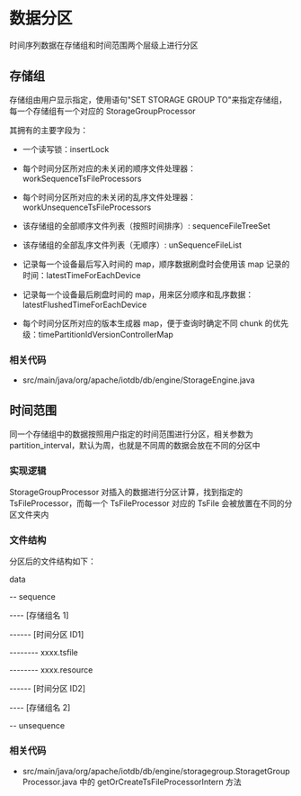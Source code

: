 <!--

    Licensed to the Apache Software Foundation (ASF) under one
    or more contributor license agreements.  See the NOTICE file
    distributed with this work for additional information
    regarding copyright ownership.  The ASF licenses this file
    to you under the Apache License, Version 2.0 (the
    "License"); you may not use this file except in compliance
    with the License.  You may obtain a copy of the License at

        http://www.apache.org/licenses/LICENSE-2.0

    Unless required by applicable law or agreed to in writing,
    software distributed under the License is distributed on an
    "AS IS" BASIS, WITHOUT WARRANTIES OR CONDITIONS OF ANY
    KIND, either express or implied.  See the License for the
    specific language governing permissions and limitations
    under the License.

-->

# 数据分区

时间序列数据在存储组和时间范围两个层级上进行分区

## 存储组

存储组由用户显示指定，使用语句"SET STORAGE GROUP TO"来指定存储组，每一个存储组有一个对应的 StorageGroupProcessor

其拥有的主要字段为：

* 一个读写锁：insertLock

* 每个时间分区所对应的未关闭的顺序文件处理器：workSequenceTsFileProcessors

* 每个时间分区所对应的未关闭的乱序文件处理器：workUnsequenceTsFileProcessors

* 该存储组的全部顺序文件列表（按照时间排序）: sequenceFileTreeSet

* 该存储组的全部乱序文件列表（无顺序）: unSequenceFileList

* 记录每一个设备最后写入时间的 map，顺序数据刷盘时会使用该 map 记录的时间：latestTimeForEachDevice

* 记录每一个设备最后刷盘时间的 map，用来区分顺序和乱序数据：latestFlushedTimeForEachDevice

* 每个时间分区所对应的版本生成器 map，便于查询时确定不同 chunk 的优先级：timePartitionIdVersionControllerMap

### 相关代码

* src/main/java/org/apache/iotdb/db/engine/StorageEngine.java

## 时间范围

同一个存储组中的数据按照用户指定的时间范围进行分区，相关参数为 partition_interval，默认为周，也就是不同周的数据会放在不同的分区中

### 实现逻辑

StorageGroupProcessor 对插入的数据进行分区计算，找到指定的 TsFileProcessor，而每一个 TsFileProcessor 对应的 TsFile 会被放置在不同的分区文件夹内

### 文件结构

分区后的文件结构如下：

data

-- sequence

---- [存储组名 1]

------ [时间分区 ID1]

-------- xxxx.tsfile

-------- xxxx.resource

------ [时间分区 ID2]

---- [存储组名 2]

-- unsequence

### 相关代码

* src/main/java/org/apache/iotdb/db/engine/storagegroup.StoragetGroupProcessor.java 中的 getOrCreateTsFileProcessorIntern 方法
